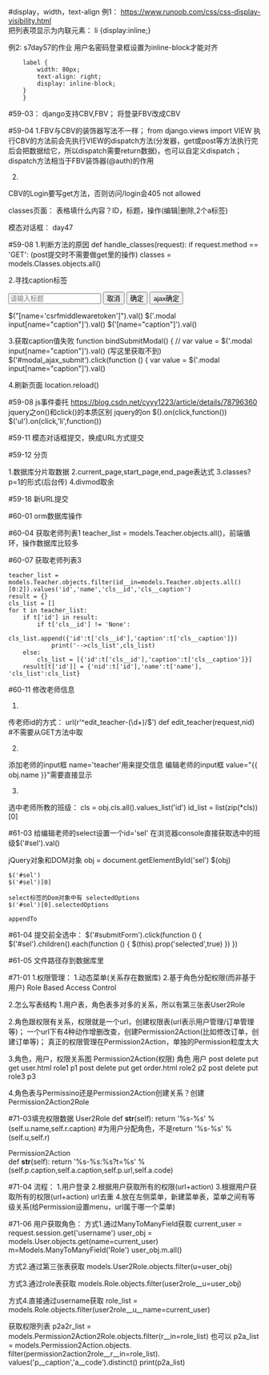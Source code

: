 #display，width，text-align
例1：
https://www.runoob.com/css/css-display-visibility.html  
把列表项显示为内联元素：
li {display:inline;}

例2:
s7day57的作业
用户名密码登录框设置为inline-block才能对齐

        label {
            width: 80px;
            text-align: right;
            display: inline-block;
        }
        }

#59-03：
django支持CBV,FBV；
将登录FBV改成CBV

#59-04
1.FBV与CBV的装饰器写法不一样；
from django.views import VIEW
执行CBV的方法前会先执行VIEW的dispatch方法(分发器，get或post等方法执行完后会把数据给它，所以dispatch需要return数据)，也可以自定义dispatch；
dispatch方法相当于FBV装饰器(@auth)的作用

2.
CBV的Login要写get方法，否则访问/login会405 not allowed





classes页面：
表格填什么内容？ID，标题，操作(编辑|删除,2个a标签)

模态对话框：
day47

#59-08
1.判断方法的原因
def handle_classes(request):
    if request.method == 'GET': (post提交时不需要做get里的操作)
		classes = models.Classes.objects.all()
		
2.寻找caption标签
    <div class="modal hide">
        <form method="post" action="/classes/">
            <input name="caption" type="text" placeholder="请输入标题">
            <input id="id_modal_cancel" type="button" value="取消">
            <input type="submit" value="确定">
            <input id="modal_ajax_submit" type="button" value="ajax确定">
        </form>
    </div>
	
$("[name='csrfmiddlewaretoken']").val()
$('.modal input[name="caption"]').val()
$('[name="caption"]').val()

3.获取caption值失败
function bindSubmitModal() {
	// var value = $('.modal input[name="caption"]').val() (写这里获取不到)
	$('#modal_ajax_submit').click(function () {
		var value = $('.modal input[name="caption"]').val()
		
4.刷新页面
location.reload()

#59-08
js事件委托
https://blog.csdn.net/cyyy1223/article/details/78796360  jquery之on()和click()的本质区别
jquery的on
$().on(click,function())
$('ul').on(click,'li',function())

#59-11
模态对话框提交，换成URL方式提交

#59-12
分页

1.数据库分片取数据
2.current_page,start_page,end_page表达式
3.classes?p=1的形式(后台传)
4.divmod取余

#59-18 新URL提交

#60-01 orm数据库操作

#60-04
获取老师列表1
teacher_list = models.Teacher.objects.all()，前端循环，操作数据库比较多

#60-07
获取老师列表3

    teacher_list = models.Teacher.objects.filter(id__in=models.Teacher.objects.all()[0:2]).values('id','name','cls__id','cls__caption')
    result = {}
    cls_list = []
    for t in teacher_list:
        if t['id'] in result:
            if t['cls__id'] != 'None':
                cls_list.append({'id':t['cls__id'],'caption':t['cls__caption']})
                print('-->cls_list',cls_list)
        else:
            cls_list = [{'id':t['cls__id'],'caption':t['cls__caption']}]
        result[t['id']] = {'nid':t['id'],'name':t['name'], 'cls_list':cls_list}
		
#60-11
修改老师信息

1.
传老师id的方式：
url(r'^edit_teacher-(\d+)/$')
def edit_teacher(request,nid) #不需要从GET方法中取

2.
添加老师的input框 name='teacher'用来提交信息
编辑老师的input框 value="{{ obj.name }}"需要直接显示

3.
选中老师所教的班级：
    cls = obj.cls.all().values_list('id')
    id_list = list(zip(*cls))[0]
	
#61-03
给编辑老师的select设置一个id='sel'
在浏览器console直接获取选中的班级$('#sel').val()
    
jQuery对象和DOM对象
	obj = document.getElementById('sel')
	$(obj)
	
	$('#sel')
	$('#sel')[0]
	
	select标签的Dom对象中有 selectedOptions
	$('#sel')[0].selectedOptions
	
	appendTo
	
#61-04
提交前全选中：
	$('#submitForm').click(function () {
		$('#sel').children().each(function () {
			$(this).prop('selected',true)
		})
	})
	
#61-05
文件路径存到数据库里

#71-01
1.权限管理：
	1.动态菜单(关系存在数据库)
	2.基于角色分配权限(而非基于用户)
	Role Based Access Control

2.怎么写表结构
1.用户表，角色表多对多的关系，所以有第三张表User2Role

2.角色跟权限有关系，权限就是一个url，创建权限表(url表示用户管理/订单管理等)；
一个url下有4种动作增删改查，创建Permission2Action(比如修改订单，创建订单等)；
真正的权限管理在Permission2Action，单独的Permission粒度太大

3.角色，用户，权限关系图
Permission2Action(权限)   角色    用户
post
delete
put
get    user.html          role1   p1
post
delete
put
get    order.html	      role2   p2
post
delete
put                       role3   p3

4.角色表与Permissino还是Permission2Action创建关系？创建Permission2Action2Role

#71-03填充权限数据
User2Role
    def __str__(self):
        return '%s-%s' % (self.u.name,self.r.caption) #为用户分配角色，不是return '%s-%s' % (self.u,self.r)

Permission2Action		
    def __str__(self):
        return '%s-%s:%s?t=%s' % (self.p.caption,self.a.caption,self.p.url,self.a.code)
		
#71-04
流程：
1.用户登录
2.根据用户获取所有的权限(url+action)
3.根据用户获取所有的权限(url+action) url去重
4.放在左侧菜单，新建菜单表，菜单之间有等级关系(给Permission设置menu，url属于哪一个菜单)

#71-06
用户获取角色：
方式1.通过ManyToManyField获取
current_user = request.session.get('username')
user_obj =  models.User.objects.get(name=current_user)
 m=Models.ManyToManyField('Role')
user_obj.m.all()

方式2.通过第三张表获取
 models.User2Role.objects.filter(u=user_obj)
 
方式3.通过role表获取
models.Role.objects.filter(user2role__u=user_obj)

方式4.直接通过username获取
role_list = models.Role.objects.filter(user2role__u__name=current_user)

获取权限列表
p2a2r_list = models.Permission2Action2Role.objects.filter(r__in=role_list)
也可以  p2a_list = models.Permission2Action.objects.\
        filter(permission2action2role__r__in=role_list).\
        values('p__caption','a__code').distinct()
    print(p2a_list)